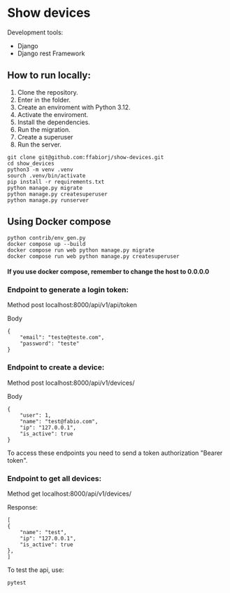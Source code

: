 # Show devices

Development tools:

- Django
- Django rest Framework

## How to run locally:

1. Clone the repository.
2. Enter in the folder.
3. Create an enviroment with Python 3.12.
4. Activate the enviroment.
5. Install the dependencies.
6. Run the migration.
7. Create a superuser
8. Run the server.

```
git clone git@github.com:ffabiorj/show-devices.git
cd show_devices
python3 -m venv .venv
sourch .venv/bin/activate
pip install -r requirements.txt
python manage.py migrate
python manage.py createsuperuser
python manage.py runserver
```

## Using Docker compose
```
python contrib/env_gen.py
docker compose up --build
docker compose run web python manage.py migrate
docker compose run web python manage.py createsuperuser
```
#### If you use docker compose, remember to change the host to 0.0.0.0

### Endpoint to generate a login token:

Method post localhost:8000/api/v1/api/token

Body

```
{
    "email": "teste@teste.com",
    "password": "teste"
}
```

### Endpoint to create a device:

Method post localhost:8000/api/v1/devices/

Body

```
{
    "user": 1,
    "name": "test@fabio.com",
    "ip": "127.0.0.1",
    "is_active": true
}
```

To access these endpoints you need to send a token authorization "Bearer token".

### Endpoint to get all devices:

Method get localhost:8000/api/v1/devices/

Response:

```
[
{
    "name": "test",
    "ip": "127.0.0.1",
    "is_active": true
},
]

```

To test the api, use:

```
pytest
```

